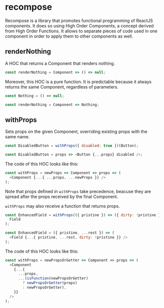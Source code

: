 # recompose

Recompose is a library that promotes functional programming of ReactJS components.
It does so using High Order Components, a concept derived from High Order Functions.
It allows to separate pieces of code used in one component in order to apply them to other components as well.

## renderNothing

A HOC that returns a Component that renders nothing.

```js
const renderNothing = Component => () => null;
```

Moreover, this HOC is a pure function.
It is predictable because it always returns the same Component, regardless of parameters.

```js
const Nothing = () => null;

const renderNothing = Component => Nothing;
```

## withProps

Sets props on the given Component, overriding existing props with the same name.

```js
const DisabledButton = withProps({ disabled: true })(Button);

const DisabledButton = props => <Button {...props} disabled />;
```

The code of this HOC looks like this:

```js
const withProps = newProps => Component => props => (
  <Component {...{ ...props, ...newProps }} />
);
```

Note that props defined in `withProps` take precedence, beacuse they are spread after the props received by the final Component.

`withProps` may also receive a function that returns props.

```js
const EnhancedField = withProps(({ pristine }) => ({ dirty: !pristine }))(
  Field
);

const EnhancedField = ({ pristine, ...rest }) => (
  <Field {...{ pristine, ...rest, dirty: !pristine }} />
);
```

The code of this HOC looks like this:

```js
const withProps = newPropsOrGetter => Component => props => (
  <Component
    {...{
      ...props,
      ...(isFunction(newPropsOrGetter)
        ? newPropsOrGetter(props)
        : newPropsOrGetter),
    }}
  />
);
```
